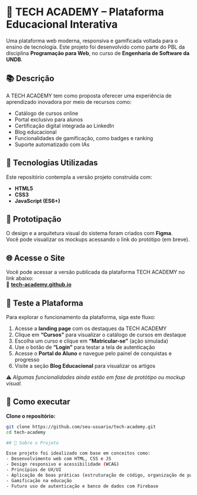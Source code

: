 # 🚀 TECH ACADEMY – Plataforma Educacional Interativa

Uma plataforma web moderna, responsiva e gamificada voltada para o ensino de tecnologia. Este projeto foi desenvolvido como parte do PBL da disciplina **Programação para Web**, no curso de **Engenharia de Software da UNDB**.

## 📚 Descrição

A TECH ACADEMY tem como proposta oferecer uma experiência de aprendizado inovadora por meio de recursos como:

- Catálogo de cursos online
- Portal exclusivo para alunos
- Certificação digital integrada ao LinkedIn
- Blog educacional
- Funcionalidades de gamificação, como badges e ranking
- Suporte automatizado com IAs

## 🧱 Tecnologias Utilizadas

Este repositório contempla a versão projeto construída com:

- **HTML5**  
- **CSS3**  
- **JavaScript (ES6+)**  

## 🎨 Prototipação

O design e a arquitetura visual do sistema foram criados com **Figma**.  
Você pode visualizar os mockups acessando o link do protótipo (em breve).

## 🌐 Acesse o Site

Você pode acessar a versão publicada da plataforma TECH ACADEMY no link abaixo:  
🔗 **[tech-academy.github.io](https://venanciolvr.github.io/tech-academy-programacao-web/)**

## 🧪 Teste a Plataforma

Para explorar o funcionamento da plataforma, siga este fluxo:

1. Acesse a **landing page** com os destaques da TECH ACADEMY  
2. Clique em **“Cursos”** para visualizar o catálogo de cursos em destaque
3. Escolha um curso e clique em **“Matricular-se”** (ação simulada)
4. Use o botão de **“Login”** para testar a tela de autenticação
5. Acesse o **Portal do Aluno** e navegue pelo painel de conquistas e progresso
6. Visite a seção **Blog Educacional** para visualizar os artigos

⚠️ *Algumas funcionalidades ainda estão em fase de protótipo ou mockup visual.*

## 📌 Como executar

**Clone o repositório:**
   ```bash
   git clone https://github.com/seu-usuario/tech-academy.git
   cd tech-academy

## 🧠 Sobre o Projeto

Esse projeto foi idealizado com base em conceitos como:
- Desenvolvimento web com HTML, CSS e JS
- Design responsivo e acessibilidade (WCAG)
- Princípios de UX/UI
- Aplicação de boas práticas (estruturação de código, organização de pastas)
- Gamificação na educação
- Futuro uso de autenticação e banco de dados com Firebase